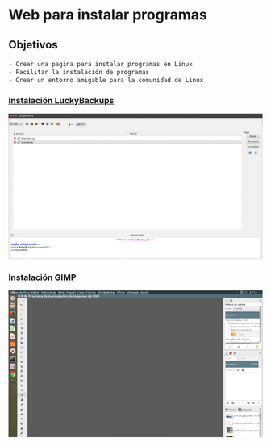 # Web para instalar programas

## Objetivos
    - Crear una pagina para instalar programas en Linux
    - Facilitar la instalación de programas
    - Crear un entorno amigable para la comunidad de Linux

### [Instalación LuckyBackups](luckybackup.md)
[![Screenshot](img/luckybackup.png)](luckybackup.md)

### [Instalación GIMP](gimp.md)
[![Screenshot](img/gimp.jpg)](gimp.md)
